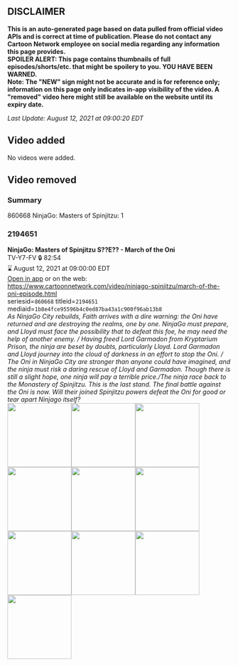 ## DISCLAIMER
**This is an auto-generated page based on data pulled from official video APIs and is correct at time of publication. Please do not contact any Cartoon Network employee on social media regarding any information this page provides.**  
**SPOILER ALERT: This page contains thumbnails of full episodes/shorts/etc. that might be spoilery to you. YOU HAVE BEEN WARNED.**  
**Note: The "NEW" sign might not be accurate and is for reference only; information on this page only indicates in-app visibility of the video. A "removed" video here might still be available on the website until its expiry date.**  

_Last Update: August 12, 2021 at 09:00:20 EDT_
## Video added
No videos were added.  
## Video removed
### Summary
860668 NinjaGo: Masters of Spinjitzu: 1  
### 2194651
**NinjaGo: Masters of Spinjitzu S??E?? - March of the Oni**  
TV-Y7-FV 🔒 82:54  
⌛ August 12, 2021 at 09:00:00 EDT  
[Open in app](https://cnvideo.sercomkc.org/redirector.html?type=cnapp&seriesid=10000000000602100&titleid=2194651&mediaid=1b8e4fce95596b4c0ed87ba43a1c900f96ab13b8) or on the web: https://www.cartoonnetwork.com/video/ninjago-spinjitzu/march-of-the-oni-episode.html  
seriesid=`860668` titleid=`2194651` mediaid=`1b8e4fce95596b4c0ed87ba43a1c900f96ab13b8`  
_As NinjaGo City rebuilds, Faith arrives with a dire warning: the Oni have returned and are destroying the realms, one by one. NinjaGo must prepare, and Lloyd must face the possibility that to defeat this foe, he may need the help of another enemy. / Having freed Lord Garmadon from Kryptarium Prison, the ninja are beset by doubts, particularly Lloyd. Lord Garmadon and Lloyd journey into the cloud of darkness in an effort to stop the Oni. / The Oni in NinjaGo City are stronger than anyone could have imagined, and the ninja must risk a daring rescue of Lloyd and Garmadon. Though there is still a slight hope, one ninja will pay a terrible price./The ninja race back to the Monastery of Spinjitzu. This is the last stand. The final battle against the Oni is now. Will their joined Spinjitzu powers defeat the Oni for good or tear apart Ninjago itself?_  
<a href="https://s3.amazonaws.com/cartoonorchestrator/2194651_001_1280x720.jpg"><img src="https://s3.amazonaws.com/cartoonorchestrator/2194651_001_640x360.jpg" height="144px" /></a><a href="https://s3.amazonaws.com/cartoonorchestrator/2194651_002_1280x720.jpg"><img src="https://s3.amazonaws.com/cartoonorchestrator/2194651_002_640x360.jpg" height="144px" /></a><a href="https://s3.amazonaws.com/cartoonorchestrator/2194651_003_1280x720.jpg"><img src="https://s3.amazonaws.com/cartoonorchestrator/2194651_003_640x360.jpg" height="144px" /></a><a href="https://s3.amazonaws.com/cartoonorchestrator/2194651_004_1280x720.jpg"><img src="https://s3.amazonaws.com/cartoonorchestrator/2194651_004_640x360.jpg" height="144px" /></a><a href="https://s3.amazonaws.com/cartoonorchestrator/2194651_005_1280x720.jpg"><img src="https://s3.amazonaws.com/cartoonorchestrator/2194651_005_640x360.jpg" height="144px" /></a><a href="https://s3.amazonaws.com/cartoonorchestrator/2194651_006_1280x720.jpg"><img src="https://s3.amazonaws.com/cartoonorchestrator/2194651_006_640x360.jpg" height="144px" /></a><a href="https://s3.amazonaws.com/cartoonorchestrator/2194651_007_1280x720.jpg"><img src="https://s3.amazonaws.com/cartoonorchestrator/2194651_007_640x360.jpg" height="144px" /></a><a href="https://s3.amazonaws.com/cartoonorchestrator/2194651_008_1280x720.jpg"><img src="https://s3.amazonaws.com/cartoonorchestrator/2194651_008_640x360.jpg" height="144px" /></a><a href="https://s3.amazonaws.com/cartoonorchestrator/2194651_009_1280x720.jpg"><img src="https://s3.amazonaws.com/cartoonorchestrator/2194651_009_640x360.jpg" height="144px" /></a><a href="https://s3.amazonaws.com/cartoonorchestrator/2194651_010_1280x720.jpg"><img src="https://s3.amazonaws.com/cartoonorchestrator/2194651_010_640x360.jpg" height="144px" /></a>

